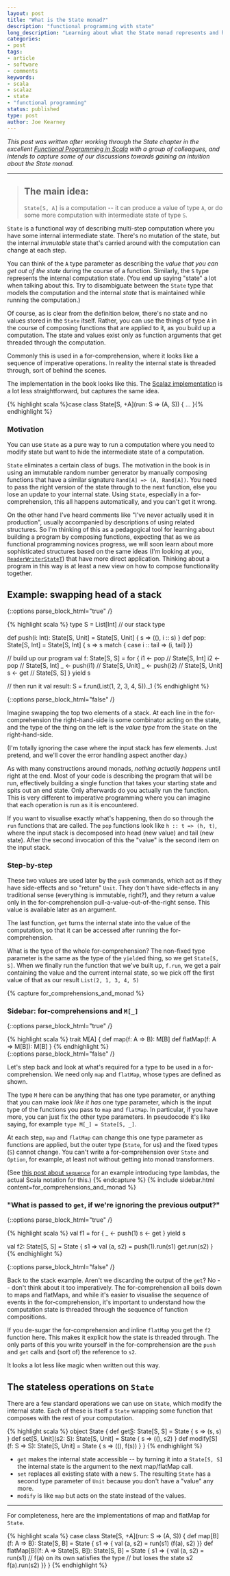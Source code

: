 ```yaml
---
layout: post
title: "What is the State monad?"
description: "functional programming with state"
long_description: "Learning about what the State monad represents and how to use and understand it"
categories:
- post
tags:
- article
- software
- comments
keywords:
- scala
- scalaz
- state
- "functional programming"
status: published
type: post
author: Joe Kearney
---
```


_This post was written after working through the State chapter in the excellent [Functional Programming in Scala](https://www.manning.com/books/functional-programming-in-scala) with a group of colleagues, and intends to capture some of our discussions towards gaining an intuition about the State monad._

***

> ## The main idea:
> `State[S, A]` is a computation -- it can produce a value of type `A`, or do some more computation with intermediate state of type `S`.

`State` is a functional way of describing multi-step computation where you have some internal intermediate state. There's no mutation of the state, but the internal _immutable_ state that's carried around with the computation can change at each step.

You can think of the `A` type parameter as describing the _value that you can get out of the state_ during the course of a function. Similarly, the `S` type represents the internal computation state. (You end up saying "state" a lot when talking about this. Try to disambiguate between the `State` type that models the computation and the internal _state_ that is maintained while running the computation.)

Of course, as is clear from the definition below, there's no state and no values stored in the `State` itself. Rather, you can use the things of type `A` in the course of composing functions that are applied to it, as you build up a computation. The state and values exist only as function arguments that get threaded through the computation.

Commonly this is used in a for-comprehension, where it looks like a sequence of imperative operations. In reality the internal state is threaded through, sort of behind the scenes.

The implementation in the book looks like this. The [Scalaz implementation](https://oss.sonatype.org/service/local/repositories/releases/archive/org/scalaz/scalaz_2.11/7.2.0/scalaz_2.11-7.2.0-javadoc.jar/!/index.html#scalaz.package@State[S,A]=scalaz.package.StateT[scalaz.Id.Id,S,A]) is a lot less straightforward, but captures the same idea.

{% highlight scala %}case class State[S, +A](run: S => (A, S)) { ... }{% endhighlight %}

### Motivation

You can use `State` as a pure way to run a computation where you need to modify state but want to hide the intermediate state of a computation.

`State` eliminates a certain class of bugs. The motivation in the book is in using an immutable random number generator by manually composing functions that have a similar signature `Rand[A] => (A, Rand[A])`. You need to pass the right version of the state through to the next function, else you lose an update to your internal state. Using `State`, especially in a for-comprehension, this all happens automatically, and you can't get it wrong.

On the other hand I've heard comments like "I've never actually used it in production", usually accompanied by descriptions of using related structures. So I'm thinking of this as a pedagogical tool for learning about building a program by composing functions, expecting that as we as functional programming novices progress, we will soon learn about more sophisticated structures based on the same ideas (I'm looking at you, [`ReaderWriterStateT`](https://oss.sonatype.org/service/local/repositories/releases/archive/org/scalaz/scalaz_2.11/7.2.0/scalaz_2.11-7.2.0-javadoc.jar/!/index.html#scalaz.package@RWST[F[_],-R,W,S,A]=scalaz.package.ReaderWriterStateT[F,R,W,S,A])) that have more direct application. Thinking about a program in this way is at least a new view on how to compose functionality together.

## Example: swapping head of a stack

{::options parse_block_html="true" /}
<div class="inline-image-right">
{% highlight scala %}
type S = List[Int] // our stack type

def push(i: Int): State[S, Unit] =
  State[S, Unit] { s => ((), i :: s) }
def pop: State[S, Int] =
  State[S, Int] { s => s match {
    case i :: tail => (i, tail)
  }}

// build up our program
val f: State[S, S] = for {
  i1 <- pop      // State[S, Int]
  i2 <- pop      // State[S, Int]
  _  <- push(i1) // State[S, Unit]
  _  <- push(i2) // State[S, Unit]
  s  <- get      // State[S, S]
} yield s

// then run it
val result: S =
  f.run(List(1, 2, 3, 4, 5))._1
{% endhighlight %}
</div>
{::options parse_block_html="false" /}

Imagine swapping the top two elements of a stack. At each line in the for-comprehension the right-hand-side is some combinator acting on the state, and the type of the thing on the left is the _value type_ from the `State` on the right-hand-side.

(I'm totally ignoring the case where the input stack has few elements. Just pretend, and we'll cover the error handling aspect another day.)

As with many constructions around monads, _nothing actually happens_ until right at the end. Most of your code is describing the program that will be run, effectively building a single function that takes your starting state and spits out an end state. Only afterwards do you actually run the function. This is very different to imperative programming where you can imagine that each operation is run as it is encountered.

If you want to visualise exactly what's happening, then do so through the `run` functions that are called. The `pop` functions look like `h :: t => (h, t)`, where the input stack is decomposed into head (new value) and tail (new state). After the second invocation of this the "value" is the second item on the input stack.

### Step-by-step

These two values are used later by the `push` commands, which act as if they have side-effects and so "return" `Unit`. They don't have side-effects in any traditional sense (everything is immutable, right?), and they return a value only in the for-comprehension pull-a-value-out-of-the-right sense. This value is available later as an argument.

The last function, `get` turns the internal state into the value of the computation, so that it can be accessed after running the for-comprehension.

What is the type of the whole for-comprehension? The non-fixed type parameter is the same as the type of the `yield`ed thing, so we get `State[S, S]`. When we finally run the function that we've built up, `f.run`, we get a pair containing the value and the current internal state, so we pick off the first value of that as our result `List(2, 1, 3, 4, 5)`

<div class="clearfix"></div>

{% capture for_comprehensions_and_monad %}
### Sidebar: for-comprehensions and `M[_]`

{::options parse_block_html="true" /}
<div class="inline-image-left">
{% highlight scala %}
trait M[A] {
  def     map(f: A => B): M[B]
  def flatMap(f: A => M[B]): M[B]
}
{% endhighlight %}
</div>
{::options parse_block_html="false" /}

Let's step back and look at what's required for a type to be used in a for-comprehension. We need only `map` and `flatMap`, whose types are defined as shown.

The type `M` here can be anything that has one type parameter, or anything that you can make _look like it has_ one type parameter, which is the input type of the functions you pass to `map` and `flatMap`. In particular, if you have more, you can just fix the other type parameters. In pseudocode it's like saying, for example `type M[_] = State[S, _]`.

At each step, `map` and `flatMap` can change this one type parameter as functions are applied, but the outer type (`State`, for us) and the fixed types (`S`) cannot change. You can't write a for-comprehension over `State` and `Option`, for example, at least not without getting into monad transformers.

(See [this post about `sequence`](/posts/sequence-all-the-things) for an example introducing type lambdas, the actual Scala notation for this.)
{% endcapture %}
{% include sidebar.html content=for_comprehensions_and_monad %}

### "What is passed to `get`, if we're ignoring the previous output?"

{::options parse_block_html="true" /}
<div class="inline-image-right">
{% highlight scala %}
val f1 = for {
  _ <- push(1)
  s <- get
} yield s

val f2: State[S, S] = State { s1 =>
  val (a, s2) = push(1).run(s1)
  get.run(s2)
}
{% endhighlight %}
</div>
{::options parse_block_html="false" /}

Back to the stack example. Aren't we discarding the output of the `get`? No -- don't think about it too imperatively. The for-comprehension all boils down to maps and flatMaps, and while it's easier to visualise the sequence of events in the for-comprehension, it's important to understand how the computation state is threaded through the sequence of function compositions.

If you de-sugar the for-comprehension and inline `flatMap` you get the `f2` function here. This makes it explicit how the state is threaded through. The only parts of this you write yourself in the for-comprehension are the `push` and `get` calls and (sort of) the reference to `s2`.

It looks a lot less like magic when written out this way.

<div class="clearfix"></div>

## The stateless operations on `State`

There are a few standard operations we can use on `State`, which modify the internal state. Each of these is itself a `State` wrapping some function that composes with the rest of your computation.

{% highlight scala %}
object State {
  def get[S](): State[S, S] = State { s => (s, s) }
  def set[S, Unit](s2: S): State[S, Unit] = State { s => ((), s2) }
  def modify[S](f: S => S): State[S, Unit] = State { s => ((), f(s)) }
}
{% endhighlight %}

* `get` makes the internal state accessible -- by turning it into a `State[S, S]` the internal state is the argument to the next map/flatMap call.
* `set` replaces all existing state with a new `S`. The resulting `State` has a second type parameter of `Unit` because you don't have a "value" any more.
* `modify` is like `map` but acts on the state instead of the values.

***

For completeness, here are the implementations of map and flatMap for `State`.

{% highlight scala %}
case class State[S, +A](run: S => (A, S)) {
  def map[B](f: A => B): State[S, B] =
    State { s1 => {
      val (a, s2) = run(s1)
      (f(a), s2)
    }}
  def flatMap[B](f: A => State[S, B]): State[S, B] =
    State { s1 => {
      val (a, s2) = run(s1)
      // f(a) on its own satisfies the type
      // but loses the state s2
      f(a).run(s2)
    }}
}
{% endhighlight %}
